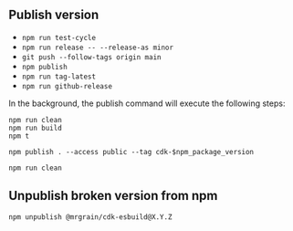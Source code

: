 ## Publish version

- `npm run test-cycle`
- `npm run release -- --release-as minor`
- `git push --follow-tags origin main`
- `npm publish`
- `npm run tag-latest`
- `npm run github-release`

In the background, the publish command will execute the following steps:

```
npm run clean
npm run build
npm t

npm publish . --access public --tag cdk-$npm_package_version

npm run clean
```

## Unpublish broken version from npm

```
npm unpublish @mrgrain/cdk-esbuild@X.Y.Z
```
